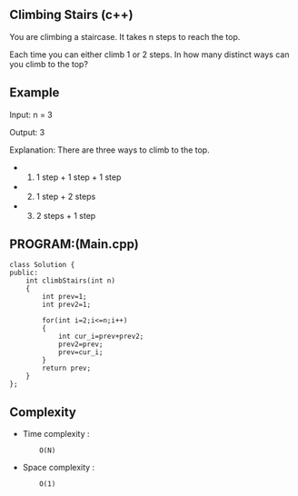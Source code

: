 ## Climbing Stairs (c++)

You are climbing a staircase. It takes n steps to reach the top.

Each time you can either climb 1 or 2 steps. In how many distinct ways can you climb to the top?

## Example
Input: n = 3

Output: 3

Explanation: There are three ways to climb to the top.
 - 1. 1 step + 1 step + 1 step
 - 2. 1 step + 2 steps
 - 3. 2 steps + 1 step

## PROGRAM:(Main.cpp)
```
class Solution {
public:
    int climbStairs(int n) 
    {
        int prev=1;
        int prev2=1;

        for(int i=2;i<=n;i++)
        {
            int cur_i=prev+prev2;
            prev2=prev;
            prev=cur_i;
        }
        return prev;
    }
};
```
## Complexity
- Time complexity : 
  
          O(N)
     
- Space complexity :

          O(1)
